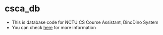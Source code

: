 # csca_db
- This is database code for NCTU CS Course Assistant, DinoDino System
- You can check [here](https://dinodino.nctu.edu.tw/) for more information